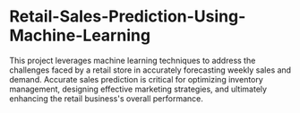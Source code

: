 # Retail-Sales-Prediction-Using-Machine-Learning
This project leverages machine learning techniques to address the challenges faced by a retail store in accurately forecasting weekly sales and demand. Accurate sales prediction is critical for optimizing inventory management, designing effective marketing strategies, and ultimately enhancing the retail business's overall performance.
